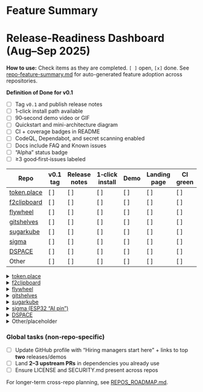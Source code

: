 # Feature Summary

<!-- BEGIN: RELEASE-READINESS DASHBOARD -->
# Release‑Readiness Dashboard (Aug–Sep 2025)

**How to use:** Check items as they are completed. `[ ]` open, `[x]` done.
See [repo-feature-summary.md](repo-feature-summary.md) for auto-generated
feature adoption across repositories.

**Definition of Done for v0.1**

- [ ] Tag `v0.1` and publish release notes
- [ ] 1‑click install path available
- [ ] 90‑second demo video or GIF
- [ ] Quickstart and mini-architecture diagram
- [ ] CI + coverage badges in README
- [ ] CodeQL, Dependabot, and secret scanning enabled
- [ ] Docs include FAQ and Known issues
- [ ] “Alpha” status badge
- [ ] ≥3 good‑first‑issues labeled

| Repo | v0.1 tag | Release notes | 1‑click install | Demo | Landing page | CI green | Coverage badge | Security scans | Arch doc |
| --- | --- | --- | --- | --- | --- | --- | --- | --- | --- |
| [token.place](https://github.com/futuroptimist/token.place) | [ ] | [ ] | [ ] | [ ] | [ ] | [ ] | [ ] | [ ] | [ ] |
| [f2clipboard](https://github.com/futuroptimist/f2clipboard) | [ ] | [ ] | [ ] | [ ] | [ ] | [ ] | [ ] | [ ] | [ ] |
| [flywheel](https://github.com/futuroptimist/flywheel) | [ ] | [ ] | [ ] | [ ] | [ ] | [ ] | [ ] | [ ] | [ ] |
| [gitshelves](https://github.com/futuroptimist/gitshelves) | [ ] | [ ] | [ ] | [ ] | [ ] | [ ] | [ ] | [ ] | [ ] |
| [sugarkube](https://github.com/futuroptimist/sugarkube) | [ ] | [ ] | [ ] | [ ] | [ ] | [ ] | [ ] | [ ] | [ ] |
| [sigma](https://github.com/futuroptimist/sigma) | [ ] | [ ] | [ ] | [ ] | [ ] | [ ] | [ ] | [ ] | [ ] |
| [DSPACE](https://github.com/futuroptimist/DSPACE) | [ ] | [ ] | [ ] | [ ] | [ ] | [ ] | [ ] | [ ] | [ ] |
| Other | [ ] | [ ] | [ ] | [ ] | [ ] | [ ] | [ ] | [ ] | [ ] |

<details>
<summary><a href="https://github.com/futuroptimist/token.place">token.place</a></summary>

1) **Releases & Packaging**
- [ ] Tag **v0.1.0** and push tag
- [ ] Write release notes with **What’s new**, **Try it in 60s**, **Roadmap next**
- [ ] Adopt SemVer; add CHANGELOG (or Release Drafter)
- [ ] 1-click install path(s):
  - [ ] `pipx install <pkg>` (if Python CLI)
  - [ ] `docker run ghcr.io/<owner>/<image>:<tag>` or `docker compose up`
  - [ ] Homebrew formula or Scoop/winget (optional; if widely useful)

2) **On‑Ramp & Dev Experience**
- [ ] `make dev` (or `uv`/`just`) to spin up everything locally (no config)
- [ ] `make test`, `make lint`, `make fmt`, `make docs`
- [ ] Devcontainer (`.devcontainer/`) for Codespaces
- [ ] Pre‑commit with ruff/black/isort/mypy (or equivalents)

3) **CI & Quality**
- [ ] GitHub Actions: lint+test+coverage on PRs / default branch
- [ ] Coverage report + **Codecov badge** in README
- [ ] OS/Python matrix (if applicable)
- [ ] Smoke test workflow; gate release on passing status
- [ ] Automated publish on tag (PyPI / GHCR / Homebrew tap as relevant)

4) **Security & Supply Chain**
- [ ] CodeQL enabled
- [ ] Secret scanning + push protection
- [ ] Dependabot (or Renovate) for deps + GH Actions
- [ ] (Optional) SBOM (syft) + provenance (SLSA) for releases

5) **Docs & Comms**
- [ ] README “above the fold” pitch + **Quickstart (≤60s)**
- [ ] **90‑second demo GIF/video** linked at top
- [ ] **Architecture** (3 bullets + one diagram image)
- [ ] Status badge (“Alpha”) + Support matrix (if applicable)
- [ ] FAQ / Known issues / Footguns
- [ ] Website or GitHub Pages landing page (when appropriate)

6) **Community & Operations**
- [ ] CONTRIBUTING.md and CODE_OF_CONDUCT.md
- [ ] Issue/PR templates
- [ ] ≥3 “good first issue” tickets
- [ ] Project board or milestones

**Repo-specific extras**
- [ ] `docker compose` for relay+server+mock LLM (single command)
- [ ] Basic threat model & privacy notes
- [ ] Sample benchmarks (latency/throughput on a canned workload)

</details>

<details>
<summary><a href="https://github.com/futuroptimist/f2clipboard">f2clipboard</a></summary>

1) **Releases & Packaging**
- [ ] Tag **v0.1.0** and push tag
- [ ] Write release notes with **What’s new**, **Try it in 60s**, **Roadmap next**
- [ ] Adopt SemVer; add CHANGELOG (or Release Drafter)
- [ ] 1-click install path(s):
  - [ ] `pipx install <pkg>` (if Python CLI)
  - [ ] `docker run ghcr.io/<owner>/<image>:<tag>` or `docker compose up`
  - [ ] Homebrew formula or Scoop/winget (optional; if widely useful)

2) **On‑Ramp & Dev Experience**
- [ ] `make dev` (or `uv`/`just`) to spin up everything locally (no config)
- [ ] `make test`, `make lint`, `make fmt`, `make docs`
- [ ] Devcontainer (`.devcontainer/`) for Codespaces
- [ ] Pre‑commit with ruff/black/isort/mypy (or equivalents)

3) **CI & Quality**
- [ ] GitHub Actions: lint+test+coverage on PRs / default branch
- [ ] Coverage report + **Codecov badge** in README
- [ ] OS/Python matrix (if applicable)
- [ ] Smoke test workflow; gate release on passing status
- [ ] Automated publish on tag (PyPI / GHCR / Homebrew tap as relevant)

4) **Security & Supply Chain**
- [ ] CodeQL enabled
- [ ] Secret scanning + push protection
- [ ] Dependabot (or Renovate) for deps + GH Actions
- [ ] (Optional) SBOM (syft) + provenance (SLSA) for releases

5) **Docs & Comms**
- [ ] README “above the fold” pitch + **Quickstart (≤60s)**
- [ ] **90‑second demo GIF/video** linked at top
- [ ] **Architecture** (3 bullets + one diagram image)
- [ ] Status badge (“Alpha”) + Support matrix (if applicable)
- [ ] FAQ / Known issues / Footguns
- [ ] Website or GitHub Pages landing page (when appropriate)

6) **Community & Operations**
- [ ] CONTRIBUTING.md and CODE_OF_CONDUCT.md
- [ ] Issue/PR templates
- [ ] ≥3 “good first issue” tickets
- [ ] Project board or milestones

**Repo-specific extras**
- [ ] Publish to **PyPI**; recommend `pipx install f2clipboard`
- [ ] CLI `--help` includes 2 concrete examples
- [ ] Shell completions (bash/zsh/fish)

</details>

<details>
<summary><a href="https://github.com/futuroptimist/flywheel">flywheel</a></summary>

1) **Releases & Packaging**
- [ ] Tag **v0.1.0** and push tag
- [ ] Write release notes with **What’s new**, **Try it in 60s**, **Roadmap next**
- [ ] Adopt SemVer; add CHANGELOG (or Release Drafter)
- [ ] 1-click install path(s):
  - [ ] `pipx install <pkg>` (if Python CLI)
  - [ ] `docker run ghcr.io/<owner>/<image>:<tag>` or `docker compose up`
  - [ ] Homebrew formula or Scoop/winget (optional; if widely useful)

2) **On‑Ramp & Dev Experience**
- [ ] `make dev` (or `uv`/`just`) to spin up everything locally (no config)
- [ ] `make test`, `make lint`, `make fmt`, `make docs`
- [ ] Devcontainer (`.devcontainer/`) for Codespaces
- [ ] Pre‑commit with ruff/black/isort/mypy (or equivalents)

3) **CI & Quality**
- [ ] GitHub Actions: lint+test+coverage on PRs / default branch
- [ ] Coverage report + **Codecov badge** in README
- [ ] OS/Python matrix (if applicable)
- [ ] Smoke test workflow; gate release on passing status
- [ ] Automated publish on tag (PyPI / GHCR / Homebrew tap as relevant)

4) **Security & Supply Chain**
- [ ] CodeQL enabled
- [ ] Secret scanning + push protection
- [ ] Dependabot (or Renovate) for deps + GH Actions
- [ ] (Optional) SBOM (syft) + provenance (SLSA) for releases

5) **Docs & Comms**
- [ ] README “above the fold” pitch + **Quickstart (≤60s)**
- [ ] **90‑second demo GIF/video** linked at top
- [ ] **Architecture** (3 bullets + one diagram image)
- [ ] Status badge (“Alpha”) + Support matrix (if applicable)
- [ ] FAQ / Known issues / Footguns
- [ ] Website or GitHub Pages landing page (when appropriate)

6) **Community & Operations**
- [ ] CONTRIBUTING.md and CODE_OF_CONDUCT.md
- [ ] Issue/PR templates
- [ ] ≥3 “good first issue” tickets
- [ ] Project board or milestones

**Repo-specific extras**
- [ ] Mark as **Template** repo
- [ ] “Use this template” one‑page walkthrough + screenshot/GIF
- [x] Option to inject best‑practice scaffolding via `--save-dev`

</details>

<details>
<summary><a href="https://github.com/futuroptimist/gitshelves">gitshelves</a></summary>

1) **Releases & Packaging**
- [ ] Tag **v0.1.0** and push tag
- [ ] Write release notes with **What’s new**, **Try it in 60s**, **Roadmap next**
- [ ] Adopt SemVer; add CHANGELOG (or Release Drafter)
- [ ] 1-click install path(s):
  - [ ] `pipx install <pkg>` (if Python CLI)
  - [ ] `docker run ghcr.io/<owner>/<image>:<tag>` or `docker compose up`
  - [ ] Homebrew formula or Scoop/winget (optional; if widely useful)

2) **On‑Ramp & Dev Experience**
- [ ] `make dev` (or `uv`/`just`) to spin up everything locally (no config)
- [ ] `make test`, `make lint`, `make fmt`, `make docs`
- [ ] Devcontainer (`.devcontainer/`) for Codespaces
- [ ] Pre‑commit with ruff/black/isort/mypy (or equivalents)

3) **CI & Quality**
- [ ] GitHub Actions: lint+test+coverage on PRs / default branch
- [ ] Coverage report + **Codecov badge** in README
- [ ] OS/Python matrix (if applicable)
- [ ] Smoke test workflow; gate release on passing status
- [ ] Automated publish on tag (PyPI / GHCR / Homebrew tap as relevant)

4) **Security & Supply Chain**
- [ ] CodeQL enabled
- [ ] Secret scanning + push protection
- [ ] Dependabot (or Renovate) for deps + GH Actions
- [ ] (Optional) SBOM (syft) + provenance (SLSA) for releases

5) **Docs & Comms**
- [ ] README “above the fold” pitch + **Quickstart (≤60s)**
- [ ] **90‑second demo GIF/video** linked at top
- [ ] **Architecture** (3 bullets + one diagram image)
- [ ] Status badge (“Alpha”) + Support matrix (if applicable)
- [ ] FAQ / Known issues / Footguns
- [ ] Website or GitHub Pages landing page (when appropriate)

6) **Community & Operations**
- [ ] CONTRIBUTING.md and CODE_OF_CONDUCT.md
- [ ] Issue/PR templates
- [ ] ≥3 “good first issue” tickets
- [ ] Project board or milestones

**Repo-specific extras**
- [ ] Usage examples for common “archive/shelf” flows
- [ ] Large file story (Git LFS?) if relevant

</details>

<details>
<summary><a href="https://github.com/futuroptimist/sugarkube">sugarkube</a></summary>

1) **Releases & Packaging**
- [ ] Tag **v0.1.0** and push tag
- [ ] Write release notes with **What’s new**, **Try it in 60s**, **Roadmap next**
- [ ] Adopt SemVer; add CHANGELOG (or Release Drafter)
- [ ] 1-click install path(s):
  - [ ] `pipx install <pkg>` (if Python CLI)
  - [ ] `docker run ghcr.io/<owner>/<image>:<tag>` or `docker compose up`
  - [ ] Homebrew formula or Scoop/winget (optional; if widely useful)

2) **On‑Ramp & Dev Experience**
- [ ] `make dev` (or `uv`/`just`) to spin up everything locally (no config)
- [ ] `make test`, `make lint`, `make fmt`, `make docs`
- [ ] Devcontainer (`.devcontainer/`) for Codespaces
- [ ] Pre‑commit with ruff/black/isort/mypy (or equivalents)

3) **CI & Quality**
- [ ] GitHub Actions: lint+test+coverage on PRs / default branch
- [ ] Coverage report + **Codecov badge** in README
- [ ] OS/Python matrix (if applicable)
- [ ] Smoke test workflow; gate release on passing status
- [ ] Automated publish on tag (PyPI / GHCR / Homebrew tap as relevant)

4) **Security & Supply Chain**
- [ ] CodeQL enabled
- [ ] Secret scanning + push protection
- [ ] Dependabot (or Renovate) for deps + GH Actions
- [ ] (Optional) SBOM (syft) + provenance (SLSA) for releases

5) **Docs & Comms**
- [ ] README “above the fold” pitch + **Quickstart (≤60s)**
- [ ] **90‑second demo GIF/video** linked at top
- [ ] **Architecture** (3 bullets + one diagram image)
- [ ] Status badge (“Alpha”) + Support matrix (if applicable)
- [ ] FAQ / Known issues / Footguns
- [ ] Website or GitHub Pages landing page (when appropriate)

6) **Community & Operations**
- [ ] CONTRIBUTING.md and CODE_OF_CONDUCT.md
- [ ] Issue/PR templates
- [ ] ≥3 “good first issue” tickets
- [ ] Project board or milestones

**Repo-specific extras**
- [ ] KiCad/BOM artifacts attached to releases
- [ ] Assembly instructions w/ photos; cut list

</details>

<details>
<summary><a href="https://github.com/futuroptimist/sigma">sigma (ESP32 “AI pin”)</a></summary>

1) **Releases & Packaging**
- [ ] Tag **v0.1.0** and push tag
- [ ] Write release notes with **What’s new**, **Try it in 60s**, **Roadmap next**
- [ ] Adopt SemVer; add CHANGELOG (or Release Drafter)
- [ ] 1-click install path(s):
  - [ ] `pipx install <pkg>` (if Python CLI)
  - [ ] `docker run ghcr.io/<owner>/<image>:<tag>` or `docker compose up`
  - [ ] Homebrew formula or Scoop/winget (optional; if widely useful)

2) **On‑Ramp & Dev Experience**
- [ ] `make dev` (or `uv`/`just`) to spin up everything locally (no config)
- [ ] `make test`, `make lint`, `make fmt`, `make docs`
- [ ] Devcontainer (`.devcontainer/`) for Codespaces
- [ ] Pre‑commit with ruff/black/isort/mypy (or equivalents)

3) **CI & Quality**
- [ ] GitHub Actions: lint+test+coverage on PRs / default branch
- [ ] Coverage report + **Codecov badge** in README
- [ ] OS/Python matrix (if applicable)
- [ ] Smoke test workflow; gate release on passing status
- [ ] Automated publish on tag (PyPI / GHCR / Homebrew tap as relevant)

4) **Security & Supply Chain**
- [ ] CodeQL enabled
- [ ] Secret scanning + push protection
- [ ] Dependabot (or Renovate) for deps + GH Actions
- [ ] (Optional) SBOM (syft) + provenance (SLSA) for releases

5) **Docs & Comms**
- [ ] README “above the fold” pitch + **Quickstart (≤60s)**
- [ ] **90‑second demo GIF/video** linked at top
- [ ] **Architecture** (3 bullets + one diagram image)
- [ ] Status badge (“Alpha”) + Support matrix (if applicable)
- [ ] FAQ / Known issues / Footguns
- [ ] Website or GitHub Pages landing page (when appropriate)

6) **Community & Operations**
- [ ] CONTRIBUTING.md and CODE_OF_CONDUCT.md
- [ ] Issue/PR templates
- [ ] ≥3 “good first issue” tickets
- [ ] Project board or milestones

**Repo-specific extras**
- [ ] Firmware: build steps + prebuilt artifact
- [ ] Test jig notes; bring‑up checklist
- [ ] Enclosure STLs + simple print settings

</details>

<details>
<summary><a href="https://github.com/futuroptimist/DSPACE">DSPACE</a></summary>

1) **Releases & Packaging**
- [ ] Tag **v0.1.0** and push tag
- [ ] Write release notes with **What’s new**, **Try it in 60s**, **Roadmap next**
- [ ] Adopt SemVer; add CHANGELOG (or Release Drafter)
- [ ] 1-click install path(s):
  - [ ] `pipx install <pkg>` (if Python CLI)
  - [ ] `docker run ghcr.io/<owner>/<image>:<tag>` or `docker compose up`
  - [ ] Homebrew formula or Scoop/winget (optional; if widely useful)

2) **On‑Ramp & Dev Experience**
- [ ] `make dev` (or `uv`/`just`) to spin up everything locally (no config)
- [ ] `make test`, `make lint`, `make fmt`, `make docs`
- [ ] Devcontainer (`.devcontainer/`) for Codespaces
- [ ] Pre‑commit with ruff/black/isort/mypy (or equivalents)

3) **CI & Quality**
- [ ] GitHub Actions: lint+test+coverage on PRs / default branch
- [ ] Coverage report + **Codecov badge** in README
- [ ] OS/Python matrix (if applicable)
- [ ] Smoke test workflow; gate release on passing status
- [ ] Automated publish on tag (PyPI / GHCR / Homebrew tap as relevant)

4) **Security & Supply Chain**
- [ ] CodeQL enabled
- [ ] Secret scanning + push protection
- [ ] Dependabot (or Renovate) for deps + GH Actions
- [ ] (Optional) SBOM (syft) + provenance (SLSA) for releases

5) **Docs & Comms**
- [ ] README “above the fold” pitch + **Quickstart (≤60s)**
- [ ] **90‑second demo GIF/video** linked at top
- [ ] **Architecture** (3 bullets + one diagram image)
- [ ] Status badge (“Alpha”) + Support matrix (if applicable)
- [ ] FAQ / Known issues / Footguns
- [ ] Website or GitHub Pages landing page (when appropriate)

6) **Community & Operations**
- [ ] CONTRIBUTING.md and CODE_OF_CONDUCT.md
- [ ] Issue/PR templates
- [ ] ≥3 “good first issue” tickets
- [ ] Project board or milestones

**Repo-specific extras**
- [ ] MVP sim core + one “quest” example
- [ ] Data model & plugin architecture sketch
- [ ] “A/B test gardening params” example scenario

</details>

<details>
<summary>Other/placeholder</summary>

1) **Releases & Packaging**
- [ ] Tag **v0.1.0** and push tag
- [ ] Write release notes with **What’s new**, **Try it in 60s**, **Roadmap next**
- [ ] Adopt SemVer; add CHANGELOG (or Release Drafter)
- [ ] 1-click install path(s):
  - [ ] `pipx install <pkg>` (if Python CLI)
  - [ ] `docker run ghcr.io/<owner>/<image>:<tag>` or `docker compose up`
  - [ ] Homebrew formula or Scoop/winget (optional; if widely useful)

2) **On‑Ramp & Dev Experience**
- [ ] `make dev` (or `uv`/`just`) to spin up everything locally (no config)
- [ ] `make test`, `make lint`, `make fmt`, `make docs`
- [ ] Devcontainer (`.devcontainer/`) for Codespaces
- [ ] Pre‑commit with ruff/black/isort/mypy (or equivalents)

3) **CI & Quality**
- [ ] GitHub Actions: lint+test+coverage on PRs / default branch
- [ ] Coverage report + **Codecov badge** in README
- [ ] OS/Python matrix (if applicable)
- [ ] Smoke test workflow; gate release on passing status
- [ ] Automated publish on tag (PyPI / GHCR / Homebrew tap as relevant)

4) **Security & Supply Chain**
- [ ] CodeQL enabled
- [ ] Secret scanning + push protection
- [ ] Dependabot (or Renovate) for deps + GH Actions
- [ ] (Optional) SBOM (syft) + provenance (SLSA) for releases

5) **Docs & Comms**
- [ ] README “above the fold” pitch + **Quickstart (≤60s)**
- [ ] **90‑second demo GIF/video** linked at top
- [ ] **Architecture** (3 bullets + one diagram image)
- [ ] Status badge (“Alpha”) + Support matrix (if applicable)
- [ ] FAQ / Known issues / Footguns
- [ ] Website or GitHub Pages landing page (when appropriate)

6) **Community & Operations**
- [ ] CONTRIBUTING.md and CODE_OF_CONDUCT.md
- [ ] Issue/PR templates
- [ ] ≥3 “good first issue” tickets
- [ ] Project board or milestones

**Repo-specific extras**
- [ ] (placeholder)

</details>

### Global tasks (non‑repo‑specific)

- [ ] Update GitHub profile with “Hiring managers start here” + links to top **two** releases/demos
- [ ] Land **2–3 upstream PRs** in dependencies you already use
- [ ] Ensure LICENSE and SECURITY.md present across repos

For longer-term cross-repo planning, see [REPOS_ROADMAP.md](REPOS_ROADMAP.md).

<!-- END: RELEASE-READINESS DASHBOARD -->
